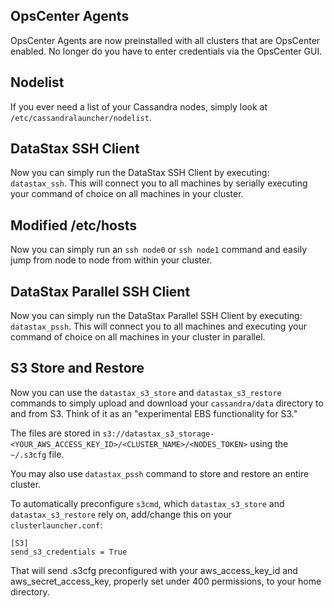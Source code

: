 ## OpsCenter Agents

OpsCenter Agents are now preinstalled with all clusters that are OpsCenter enabled. No longer do you have to enter credentials via the OpsCenter GUI.

## Nodelist

If you ever need a list of your Cassandra nodes, simply look at `/etc/cassandralauncher/nodelist`.

## DataStax SSH Client

Now you can simply run the DataStax SSH Client by executing: `datastax_ssh`. This will connect you to all machines by serially executing your command of choice on all machines in your cluster.

## Modified /etc/hosts

Now you can simply run an `ssh node0` or `ssh node1` command and easily jump from node to node from within your cluster.

## DataStax Parallel SSH Client

Now you can simply run the DataStax Parallel SSH Client by executing: `datastax_pssh`. This will connect you to all machines and executing your command of choice on all machines in your cluster in parallel.

## S3 Store and Restore

Now you can use the `datastax_s3_store` and `datastax_s3_restore` commands to simply upload and download your `cassandra/data` directory to and from S3. Think of it as an "experimental EBS functionality for S3."

The files are stored in `s3://datastax_s3_storage-<YOUR_AWS_ACCESS_KEY_ID>/<CLUSTER_NAME>/<NODES_TOKEN>` using the `~/.s3cfg` file.

You may also use `datastax_pssh` command to store and restore an entire cluster.

To automatically preconfigure `s3cmd`, which `datastax_s3_store` and `datastax_s3_restore` rely on, add/change this on your `clusterlauncher.conf`:

    [S3]
    send_s3_credentials = True

That will send .s3cfg preconfigured with your aws_access_key_id and aws_secret_access_key, properly set under 400 permissions, to your home directory.
